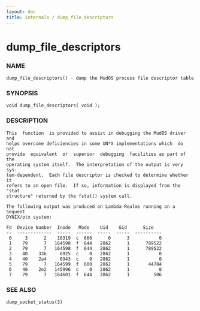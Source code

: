 ```yaml
---
layout: doc
title: internals / dump_file_descriptors
---
```

# dump_file_descriptors

### NAME

    dump_file_descriptors() - dump the MudOS process file descriptor table

### SYNOPSIS

    void dump_file_descriptors( void );

### DESCRIPTION

    This  function  is provided to assist in debugging the MudOS driver and
    helps overcome deficiencies in some UN*X implementations which  do  not
    provide  equivalent  or  superior  debugging  facilities as part of the
    operating system itself.  The interpretation of the output is very sys‐
    tem-dependent.  Each file descriptor is checked to determine whether it
    refers to an open file.  If so, information is displayed from the "stat
    structure" returned by the fstat() system call.

    The following output was produced on Lambda Realms running on a Sequent
    DYNIX/ptx system:

    Fd  Device Number  Inode   Mode    Uid    Gid      Size
    --  -------------  -----  ------  -----  -----  ----------
     0     3      2    10319  c  666      0      3           0
     1    79      7   164598  f  644   2862      1      789522
     2    79      7   164598  f  644   2862      1      789522
     3    40    33b     6925  c    0   2862      1           0
     4    40    2a4     6943  c    0   2862      1           0
     5    79      7   164599  f  600   2862      1       44784
     6    40    2e2   145996  c    0   2862      1           0
     7    79      7   164601  f  644   2862      1         506

### SEE ALSO

    dump_socket_status(3)

